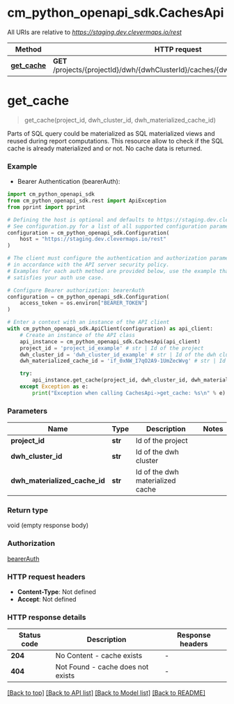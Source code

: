 # cm_python_openapi_sdk.CachesApi

All URIs are relative to *https://staging.dev.clevermaps.io/rest*

Method | HTTP request | Description
------------- | ------------- | -------------
[**get_cache**](CachesApi.md#get_cache) | **GET** /projects/{projectId}/dwh/{dwhClusterId}/caches/{dwhMaterializedCacheId} | 


# **get_cache**
> get_cache(project_id, dwh_cluster_id, dwh_materialized_cache_id)

Parts of SQL query could be materialized as SQL materialized views and reused during report computations. This resource allow to check if the SQL cache is already materialized and or not.
No cache data is returned.


### Example

* Bearer Authentication (bearerAuth):

```python
import cm_python_openapi_sdk
from cm_python_openapi_sdk.rest import ApiException
from pprint import pprint

# Defining the host is optional and defaults to https://staging.dev.clevermaps.io/rest
# See configuration.py for a list of all supported configuration parameters.
configuration = cm_python_openapi_sdk.Configuration(
    host = "https://staging.dev.clevermaps.io/rest"
)

# The client must configure the authentication and authorization parameters
# in accordance with the API server security policy.
# Examples for each auth method are provided below, use the example that
# satisfies your auth use case.

# Configure Bearer authorization: bearerAuth
configuration = cm_python_openapi_sdk.Configuration(
    access_token = os.environ["BEARER_TOKEN"]
)

# Enter a context with an instance of the API client
with cm_python_openapi_sdk.ApiClient(configuration) as api_client:
    # Create an instance of the API class
    api_instance = cm_python_openapi_sdk.CachesApi(api_client)
    project_id = 'project_id_example' # str | Id of the project
    dwh_cluster_id = 'dwh_cluster_id_example' # str | Id of the dwh cluster
    dwh_materialized_cache_id = 'if_0xNW_I7qO2A9-1UmZecWvg' # str | Id of the dwh materialized cache

    try:
        api_instance.get_cache(project_id, dwh_cluster_id, dwh_materialized_cache_id)
    except Exception as e:
        print("Exception when calling CachesApi->get_cache: %s\n" % e)
```



### Parameters


Name | Type | Description  | Notes
------------- | ------------- | ------------- | -------------
 **project_id** | **str**| Id of the project | 
 **dwh_cluster_id** | **str**| Id of the dwh cluster | 
 **dwh_materialized_cache_id** | **str**| Id of the dwh materialized cache | 

### Return type

void (empty response body)

### Authorization

[bearerAuth](../README.md#bearerAuth)

### HTTP request headers

 - **Content-Type**: Not defined
 - **Accept**: Not defined

### HTTP response details

| Status code | Description | Response headers |
|-------------|-------------|------------------|
**204** | No Content - cache exists |  -  |
**404** | Not Found - cache does not exists |  -  |

[[Back to top]](#) [[Back to API list]](../README.md#documentation-for-api-endpoints) [[Back to Model list]](../README.md#documentation-for-models) [[Back to README]](../README.md)

